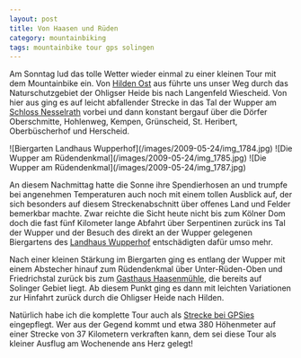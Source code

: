 ```yaml
---
layout: post
title: Von Haasen und Rüden
category: mountainbiking
tags: mountainbike tour gps solingen
---
```


Am Sonntag lud das tolle Wetter wieder einmal zu einer kleinen Tour mit dem Mountainbike ein. Von [Hilden Ost](http://www.hilden.de) aus führte uns unser Weg durch das Naturschutzgebiet der Ohligser Heide bis nach Langenfeld Wiescheid. Von hier aus ging es auf leicht abfallender Strecke in das Tal der Wupper am [Schloss Nesselrath](http://www.leichlingen.de/Schloss-Nesselrath.296.0.html) vorbei und dann konstant bergauf über die Dörfer Oberschmitte, Hohlenweg, Kempen, Grünscheid, St. Heribert, Oberbüscherhof und Herscheid.

<div class="gallery" markdown="1">
![Biergarten Landhaus Wupperhof](/images/2009-05-24/img_1784.jpg)
![Die Wupper am Rüdendenkmal](/images/2009-05-24/img_1785.jpg)
![Die Wupper am Rüdendenkmal](/images/2009-05-24/img_1787.jpg)
</div>

An diesem Nachmittag hatte die Sonne ihre Spendierhosen an und trumpfe bei angenehmen Temperaturen auch noch mit einem tollen Ausblick auf, der sich besonders auf diesem Streckenabschnitt über offenes Land und Felder bemerkbar machte. Zwar reichte die Sicht heute nicht bis zum Kölner Dom doch die fast fünf Kilometer lange Abfahrt über Serpentinen zurück ins Tal der Wupper und der Besuch des direkt an der Wupper gelegenen Biergartens des [Landhaus Wupperhof](http://www.landhaus-wupperhof.de) entschädigten dafür umso mehr.

Nach einer kleinen Stärkung im Biergarten ging es entlang der Wupper mit einem Abstecher hinauf zum Rüdendenkmal über Unter-Rüden-Oben und Friedrichstal zurück bis zum [Gasthaus Haasenmühle](http://www.gasthaus-haasenmuehle.de), die bereits auf Solinger Gebiet liegt. Ab diesem Punkt ging es dann mit leichten Variationen zur Hinfahrt zurück durch die Ohligser Heide nach Hilden.

Natürlich habe ich die komplette Tour auch als [Strecke bei GPSies](http://www.gpsies.com/map.do?fileId=galtlchbvknbpefw) eingepflegt. Wer aus der Gegend kommt und etwa 380 Höhenmeter auf einer Strecke von 37 Kilometern verkraften kann, dem sei diese Tour als kleiner Ausflug am Wochenende ans Herz gelegt!
